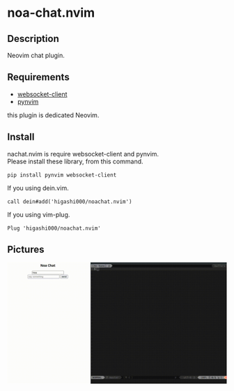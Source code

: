 # noa-chat.nvim

## Description
Neovim chat plugin.<br>

## Requirements
- [websocket-client](https://github.com/websocket-client/websocket-client)
- [pynvim](https://github.com/neovim/pynvim)

this plugin is dedicated Neovim.<br>

## Install
nachat.nvim is require websocket-client and pynvim.<br>
Please install these library, from this command.<br>
```
pip install pynvim websocket-client
```

If you using dein.vim.<br>
```
call dein#add('higashi000/noachat.nvim')
```

If you using vim-plug.<br>
```
Plug 'higashi000/noachat.nvim'
```

## Pictures
![noachat picture](https://github.com/higashi000/noachat.nvim/blob/master/img/noachat.gif)
